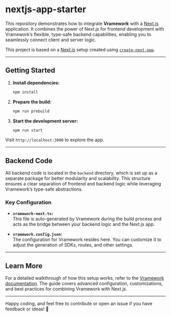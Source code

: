 # nextjs-app-starter

This repository demonstrates how to integrate **Vramework** with a [Next.js](https://nextjs.org) application. It combines the power of Next.js for frontend development with Vramework’s flexible, type-safe backend capabilities, enabling you to seamlessly connect client and server logic.

This project is based on a [Next.js](https://nextjs.org) setup created using [`create-next-app`](https://nextjs.org/docs/app/api-reference/cli/create-next-app).

---

## Getting Started

1. **Install dependencies:**
   ```bash
   npm install
   ```

2. **Prepare the build:**
   ```bash
   npm run prebuild
   ```

3. **Start the development server:**
   ```bash
   npm run start
   ```

Visit `http://localhost:3000` to explore the app.

---

## Backend Code

All backend code is located in the `backend` directory, which is set up as a separate package for better modularity and scalability. This structure ensures a clear separation of frontend and backend logic while leveraging Vramework’s type-safe abstractions.

### Key Configuration

- **`vramework-next.ts`:**  
  This file is auto-generated by Vramework during the build process and acts as the bridge between your backend logic and the Next.js app.
  
- **`vramework.config.json`:**  
  The configuration for Vramework resides here. You can customize it to adjust the generation of SDKs, routes, and other settings.

---

## Learn More

For a detailed walkthrough of how this setup works, refer to the [Vramework documentation](https://vramework.dev/docs/overview/getting-started). The guide covers advanced configuration, customizations, and best practices for combining Vramework with Next.js.

---

Happy coding, and feel free to contribute or open an issue if you have feedback or ideas! 🎉